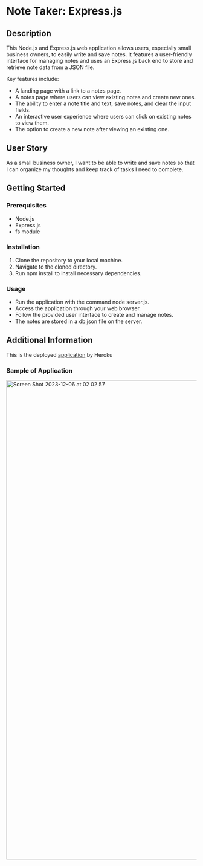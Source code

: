 # Note Taker: Express.js

## Description 

This Node.js and Express.js web application allows users, especially small business owners, to easily write and save notes. It features a user-friendly interface for managing notes and uses an Express.js back end to store and retrieve note data from a JSON file.

Key features include:

- A landing page with a link to a notes page.
- A notes page where users can view existing notes and create new ones.
- The ability to enter a note title and text, save notes, and clear the input fields.
- An interactive user experience where users can click on existing notes to view them.
- The option to create a new note after viewing an existing one.
  
## User Story 
As a small business owner, I want to be able to write and save notes so that I can organize my thoughts and keep track of tasks I need to complete.

## Getting Started 

### Prerequisites
- Node.js
- Express.js
- fs module

### Installation
1. Clone the repository to your local machine.
2. Navigate to the cloned directory.
3. Run npm install to install necessary dependencies.

### Usage
- Run the application with the command node server.js.
- Access the application through your web browser.
- Follow the provided user interface to create and manage notes.
- The notes are stored in a db.json file on the server.


## Additional Information 
This is the deployed [application](https://note-tak3r-5ad0b95e1d83.herokuapp.com) by Heroku 


### Sample of Application
<img width="1268" alt="Screen Shot 2023-12-06 at 02 02 57" src="https://github.com/ajabadi/Note-Taker/assets/145517793/2217d73b-09ff-4bbe-9357-6a292cdd2e2e">

